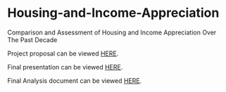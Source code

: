 # Housing-and-Income-Appreciation
Comparison and Assessment of Housing and Income Appreciation Over The Past Decade

Project proposal can be viewed [HERE](https://docs.google.com/document/d/1GNW5EBcAHEaGKspro3OUZQ_s-xoYbFBdVwfM274qYFE/edit?usp=sharing).

Final presentation can be viewed [HERE](https://docs.google.com/presentation/d/11LIP81SAIYE_vDEbmy0Ffq1gUQE2RwP6vvh0Q2jQDt4/edit?usp=sharing).

Final Analysis document can be viewed [HERE](https://docs.google.com/document/d/1azehLEiI-S2TYoOlkxLmXrI-YYCvox6CC1PjlegWQQM/edit?usp=sharing).